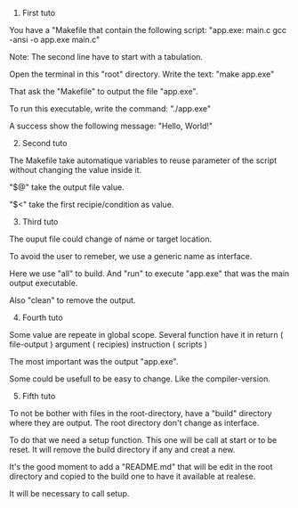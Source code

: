 
1) First tuto

You have a "Makefile that contain the following script:
	"app.exe: main.c
		gcc -ansi -o app.exe main.c"

Note:
	The second line have to start with a tabulation.

Open the terminal in this "root" directory.
Write the text:
	"make app.exe"

That ask the "Makefile" to output the file "app.exe".

To run this executable,
write the command:
	"./app.exe"

A success show the following message:
	"Hello, World!"

2) Second tuto

The Makefile take automatique variables
to reuse parameter of the script
without changing the value inside it.

"$@" take the output file value.

"$<" take the first recipie/condition as value.

3) Third tuto

The ouput file could change of name or target location.

To avoid the user to remeber,
we use a generic name as interface.

Here we use "all" to build.
And "run" to execute "app.exe"
that was the main output executable.

Also "clean" to remove the output.

4) Fourth tuto

Some value are repeate in global scope.
Several function have it in return ( file-output )
argument ( recipies)
instruction ( scripts )

The most important was the output "app.exe".

Some could be usefull to be easy to change.
Like the compiler-version.

5) Fifth tuto

To not be bother with files in the root-directory,
have a "build" directory where they are output.
The root directory don't change as interface.

To do that we need a setup function.
This one will be call at start or to be reset.
It will remove the build directory if any
and creat a new.

It's the good moment to add a "README.md"
that will be edit in the root directory
and copied to the build one
to have it available at realese.

It will be necessary to call setup.



